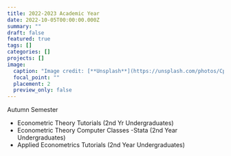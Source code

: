 ```yaml
---
title: 2022-2023 Academic Year
date: 2022-10-05T00:00:00.000Z
summary: ""
draft: false
featured: true
tags: []
categories: []
projects: []
image:
  caption: "Image credit: [**Unsplash**](https://unsplash.com/photos/CpkOjOcXdUY)"
  focal_point: ""
  placement: 2
  preview_only: false
---
```

<!--StartFragment-->

Autumn Semester 
<ul>   <li>Econometric Theory Tutorials (2nd Yr Undergraduates)</li>   <li>Econometric Theory Computer Classes -Stata (2nd Year Undergraduates) </li>   <li>Applied Econometrics Tutorials (2nd Year Undergraduates) </li> </ul>

<!--EndFragment-->
